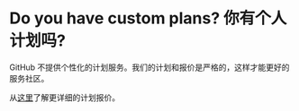 Do you have custom plans? 你有个人计划吗?
===========

GitHub 不提供个性化的计划服务。我们的计划和报价是严格的，这样才能更好的服务社区。

从[这里](https://github.com/pricing)了解更详细的计划报价。